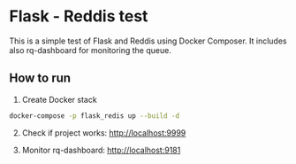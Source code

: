 # Flask - Reddis test

This is a simple test of Flask and Reddis using Docker Composer. It includes also rq-dashboard for monitoring the queue.

## How to run

1. Create Docker stack
```sh
docker-compose -p flask_redis up --build -d
```

2. Check if project works:
[http://localhost:9999](http://localhost:9999)

3. Monitor rq-dashboard:
[http://localhost:9181](http://localhost:9181)

